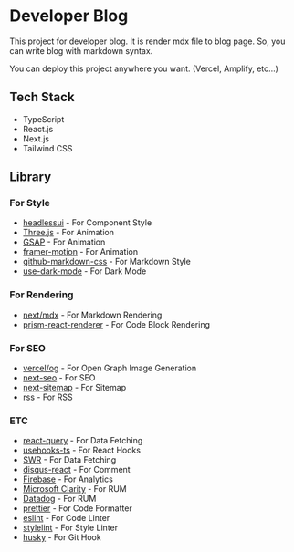 # Developer Blog 
This project for developer blog.
It is render mdx file to blog page.
So, you can write blog with markdown syntax.

You can deploy this project anywhere you want. (Vercel, Amplify, etc...)


## Tech Stack
- TypeScript
- React.js
- Next.js
- Tailwind CSS

## Library
### For Style
- [headlessui](https://headlessui.dev/) - For Component Style
- [Three.js](https://threejs.org/) - For Animation
- [GSAP](https://greensock.com/gsap/) - For Animation
- [framer-motion](https://www.npmjs.com/package/framer-motion) - For Animation
- [github-markdown-css](https://github.com/sindresorhus/github-markdown-css) - For Markdown Style
- [use-dark-mode](https://www.npmjs.com/package/use-dark-mode) - For Dark Mode
### For Rendering
- [next/mdx](https://www.npmjs.com/package/@next/mdx) - For Markdown Rendering
- [prism-react-renderer](https://github.com/FormidableLabs/prism-react-renderer) - For Code Block Rendering
### For SEO
- [vercel/og](https://www.npmjs.com/package/@vercel/og) - For Open Graph Image Generation
- [next-seo](https://github.com/garmeeh/next-seo) - For SEO
- [next-sitemap](https://www.npmjs.com/package/next-sitemap) - For Sitemap
- [rss](https://www.npmjs.com/package/rss) - For RSS
### ETC
- [react-query](https://react-query.tanstack.com/) - For Data Fetching
- [usehooks-ts](https://usehooks-ts.com/) - For React Hooks
- [SWR](https://swr.vercel.app/) - For Data Fetching
- [disqus-react](https://www.npmjs.com/package/disqus-react) - For Comment
- [Firebase](https://firebase.google.com/) - For Analytics
- [Microsoft Clarity](https://clarity.microsoft.com/) - For RUM
- [Datadog](https://www.datadoghq.com/) - For RUM
- [prettier](https://prettier.io/) - For Code Formatter
- [eslint](https://eslint.org/) - For Code Linter
- [stylelint](https://stylelint.io/) - For Style Linter
- [husky](https://typicode.github.io/husky/#/) - For Git Hook
